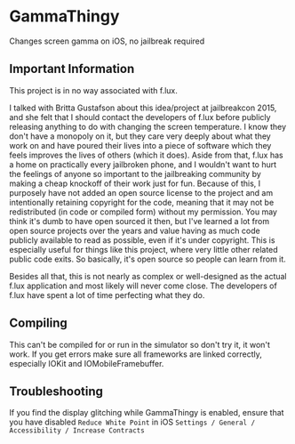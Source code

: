 # GammaThingy
Changes screen gamma on iOS, no jailbreak required

## Important Information
This project is in no way associated with f.lux.

I talked with Britta Gustafson about this idea/project at jailbreakcon 2015, and she felt that I should contact the developers of f.lux before publicly releasing anything to do with changing the screen temperature. I know they don't have a monopoly on it, but they care very deeply about what they work on and have poured their lives into a piece of software which they feels improves the lives of others (which it does). Aside from that, f.lux has a home on practically every jailbroken phone, and I wouldn't want to hurt the feelings of anyone so important to the jailbreaking community by making a cheap knockoff of their work just for fun. Because of this, I purposely have not added an open source license to the project and am intentionally retaining copyright for the code, meaning that it may not be redistributed (in code or compiled form) without my permission. You may think it's dumb to have open sourced it then, but I've learned a lot from open source projects over the years and value having as much code publicly available to read as possible, even if it's under copyright. This is especially useful for things like this project, where very little other related public code exits. So basically, it's open source so people can learn from it.

Besides all that, this is not nearly as complex or well-designed as the actual f.lux application and most likely will never come close. The developers of f.lux have spent a lot of time perfecting what they do.

## Compiling
This can't be compiled for or run in the simulator so don't try it, it won't work. If you get errors make sure all frameworks are linked correctly, especially IOKit and IOMobileFramebuffer.

## Troubleshooting

If you find the display glitching while GammaThingy is enabled, ensure that you have disabled ```Reduce White Point``` in iOS ```Settings / General / Accessibility / Increase Contracts```
